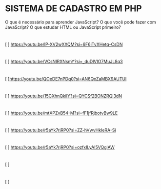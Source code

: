 # SISTEMA DE CADASTRO EM PHP
O que é necessário para aprender JavaScript? O que você pode fazer com JavaScript? O que estudar HTML ou JavaScript primeiro?
#
[  ] https://youtu.be/lP-XV2wXXQM?si=6F6iTvXHetq-CsDN
#
[  ] https://youtu.be/VCsNIRXNsmY?si=_duDlVIO7MuJL8q3
#
[  ]https://youtu.be/QOeDE7nPDq0?si=AN6QxZaMBX9AUTUI
#
[  ] https://youtu.be/15CXhnQkilY?si=QYCSf2BONZRQi3dN
#
[  ] https://youtu.be/mtXPZvB54-M?si=fF1jfRjbotvBw9LE
#
[  ] https://youtu.be/r5aYk7rjRP0?si=ZZ-hVwvHkIeRA-Si
#
[  ] https://youtu.be/r5aYk7rjRP0?si=ozfxILyAI5VQgiAW
#
[   ] 
#
[   ]
